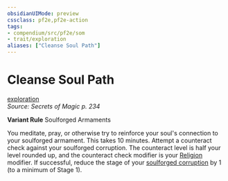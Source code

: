```yaml
---
obsidianUIMode: preview
cssclass: pf2e,pf2e-action
tags:
- compendium/src/pf2e/som
- trait/exploration
aliases: ["Cleanse Soul Path"]
---
```

# Cleanse Soul Path
[exploration](../traits/exploration.md)  
*Source: Secrets of Magic p. 234*  

**Variant Rule** Soulforged Armaments

You meditate, pray, or otherwise try to reinforce your soul's connection to your soulforged armament. This takes 10 minutes. Attempt a counteract check against your soulforged corruption. The counteract level is half your level rounded up, and the counteract check modifier is your [Religion](../../compendium/skills.md#Religion) modifier. If successful, reduce the stage of your [soulforged corruption](../../compendium/gm/afflictions/soulforged-corruption-som.md) by 1 (to a minimum of Stage 1).